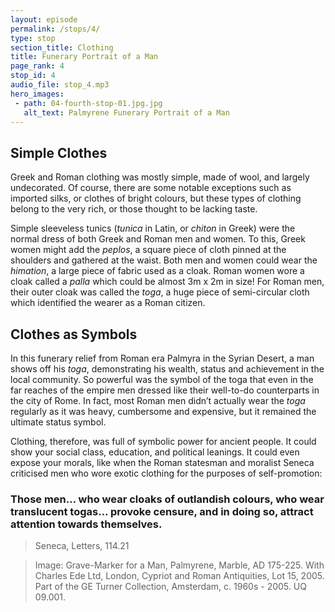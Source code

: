 ```yaml
---
layout: episode
permalink: /stops/4/
type: stop
section_title: Clothing
title: Funerary Portrait of a Man
page_rank: 4
stop_id: 4
audio_file: stop_4.mp3
hero_images:
 - path: 04-fourth-stop-01.jpg.jpg
   alt_text: Palmyrene Funerary Portrait of a Man
---
```


## Simple Clothes
Greek and Roman clothing was mostly simple, made of wool, and largely undecorated. Of course, there are some notable exceptions such as imported silks, or clothes of bright colours, but these types of clothing belong to the very rich, or those thought to be lacking taste. 

Simple sleeveless tunics (<i>tunica</i> in Latin, or <i>chiton</i> in Greek) were the normal dress of both Greek and Roman men and women. To this, Greek women might add the <i>peplos</i>, a square piece of cloth pinned at the shoulders and gathered at the waist. Both men and women could wear the <i>himation</i>, a large piece of fabric used as a cloak. Roman women wore a cloak called a <i>palla</i> which could be almost 3m x 2m in size! For Roman men, their outer cloak was called the <i>toga</i>, a huge piece of semi-circular cloth which identified the wearer as a Roman citizen. 

## Clothes as Symbols
In this funerary relief from Roman era Palmyra in the Syrian Desert, a man shows off his <i>toga</i>, demonstrating his wealth, status and achievement in the local community. So powerful was the symbol of the toga that even in the far reaches of the empire men dressed like their well-to-do counterparts in the city of Rome. In fact, most Roman men didn’t actually wear the <i>toga</i> regularly as it was heavy, cumbersome and expensive, but it remained the ultimate status symbol. 

Clothing, therefore, was full of symbolic power for ancient people. It could show your social class, education, and political leanings. It could even expose your morals, like when the Roman statesman and moralist Seneca criticised men who wore exotic clothing for the purposes of self-promotion: 

### Those men… who wear cloaks of outlandish colours, who wear translucent togas… provoke censure, and in doing so, attract attention towards themselves.
> Seneca, Letters, 114.21

> Image: Grave-Marker for a Man, Palmyrene, Marble, AD 175-225. With Charles Ede Ltd, London, Cypriot and Roman Antiquities, Lot 15, 2005. Part of the GE Turner Collection, Amsterdam, c. 1960s - 2005. UQ 09.001. 
